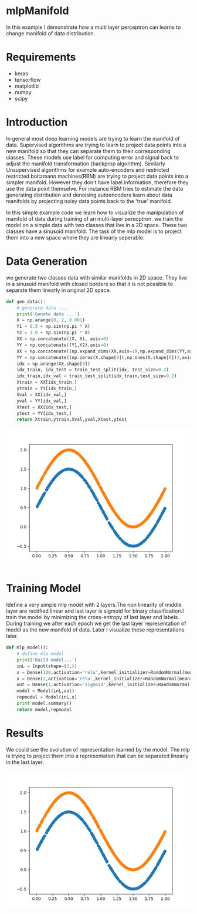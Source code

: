 # mlpManifold
In this example I demonstrate how a multi layer perceptron can learns to change manifold of data distribution.
 
# Requirements
* keras
* tensorflow
* matplotlib
* numpy
* scipy
 
 
 
# Introduction
In general most deep learning models are trying to learn the manifold of data. Supervised algorithms are trying to learn to project data points into a new manifold so that they can separate them to their corresponding classes. These models use label for computing error and signal back to adjust the manifold transformation (backprop algorithm). Similarly Unsupervised algorithms for example auto-encoders and restricted restricted boltzmann machines(RBM) are trying to project data points into a simpler manifold. However they don't have label information, therefore they use the data point themselve. For instance RBM tries to estimate the data generating distribution and denoising autoencoders learn about data manifolds by projecting noisy data points back to the 'true' manifold. 

In this simple example code we learn how to visualize the manipulation of manifold of data during training of an multi-layer perecptron. we train the model on a simple data with two classes that live in a 2D space. These two classes have a sinusoid manifold. The task of the mlp model is to project them into a new space where they are linearly seperable. 
 
# Data Generation
we generate two classes data with similar manifolds in 2D space. They live in a sinusoid manifold with closed borders so that it is not possible to separate them linearly in original 2D space.
``` python
def gen_data():
    # generate data ....
    print('Genete data ...')
    X = np.arange(0, 2, 0.001)
    Y1 = 0.5 + np.sin(np.pi * X)
    Y2 = 1.0 + np.sin(np.pi * X)
    XX = np.concatenate((X, X), axis=0)
    YY = np.concatenate((Y1,Y2),axis=0)
    XX = np.concatenate((np.expand_dims(XX,axis=1),np.expand_dims(YY,axis=1)),axis=1)
    YY = np.concatenate((np.zeros(X.shape[0]),np.ones(X.shape[0])),axis=0)
    idx = np.arange(XX.shape[0])
    idx_train, idx_test = train_test_split(idx, test_size=0.2)
    idx_train,idx_val = train_test_split(idx_train,test_size=0.2)
    Xtrain = XX[idx_train,]
    ytrain = YY[idx_train,]
    Xval = XX[idx_val,]
    yval = YY[idx_val,]
    Xtest = XX[idx_test,]
    ytest = YY[idx_test,]
    return Xtrain,ytrain,Xval,yval,Xtest,ytest
```
<p align="center">
  <img "Original 2D space of data with sinusoid manifold." src="frames/0.png" />
</p>
 
# Training Model
Idefine a very simple mlp model with 2 layers.The non linearity of middle layer are rectified linear and last layer is sigmoid for binary classification.I train the model by minimizing the cross-entropy of last layer and labels. During training we after each epoch we get the last layer representation of model as the new manifold of data. Later I visualize these representations later.
 
``` python
def mlp_model():
    # define mlp model
    print('Build model...')
    inL = Input(shape=(2,))
    x = Dense(100,activation='relu',kernel_initializer=RandomNormal(mean=0.0, stddev=0.01, seed=77))(inL)
    x = Dense(2,activation='relu',kernel_initializer=RandomNormal(mean=0.0, stddev=0.01, seed=77))(x)
    out = Dense(1,activation='sigmoid',kernel_initializer=RandomNormal(mean=0.0, stddev=0.01, seed=77))(x)
    model = Model(inL,out)
    repmodel = Model(inL,x)
    print model.summary()
    return model,repmodel
```
 
# Results
We could see the evolution of representation learned by the model. The mlp is trying to project them into a representation that can be separated linearly in the last layer.
<p align="center">
  <img "Original 2D space of data with sinusoid manifold." src="frames/manifold.gif" />
</p>
 
 
 
